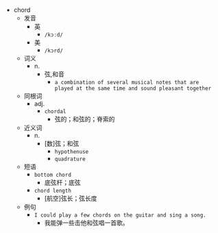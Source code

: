 - chord
  - 发音
    - 英
      - `/kɔːd/`
    - 美
      - `/kɔrd/`
  - 词义
    - n.
      - 弦,和音
        - `a combination of several musical notes that are played at the same time and sound pleasant together`
  - 同根词
    - adj.
      - `chordal`
        - 弦的；和弦的；脊索的
  - 近义词
    - n.
      - [数]弦；和弦
        - `hypothenuse`
        - `quadrature`
  - 短语
    - `bottom chord`
      - 底弦杆；底弦 
    - `chord length`
      - [航空]弦长；弦长度 
  - 例句
    - `I could play a few chords on the guitar and sing a song.`
      - 我能弹一些击他和弦唱一首歌。

